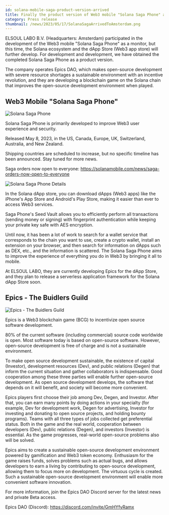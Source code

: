 ```yaml
---
id: solana-mobile-saga-product-version-arrived
title: Finally the product version of Web3 mobile "Solana Saga Phone" arrived
category: Press release
thumbnail: /news/2023/05/17/SolanaSagaArrivedToAmsterdam.png
---
```


ELSOUL LABO B.V. (Headquarters: Amsterdam) participated in the development of
the Web3 mobile "Solana Saga Phone" as a monitor, but this time, the Solana
ecosystem and the dApp Store (Web3 app store) will further develop. For
development and development, we have obtained the completed Solana Saga Phone as
a product version.

The company operates Epics DAO, which makes open-source development with severe
resource shortages a sustainable environment with an incentive revolution, and
they are developing a blockchain game on the Solana chain that improves the
open-source development environment when played.

## Web3 Mobile "Solana Saga Phone"

![Solana Saga Phone](/news/2023/05/17/SolanaSagaPhoneMain.png)

Solana Saga Phone is primarily developed to improve Web3 user experience and
security.

Released May 8, 2023, in the US, Canada, Europe, UK, Switzerland, Australia, and
New Zealand.

Shipping countries are scheduled to increase, but no specific timeline has been
announced. Stay tuned for more news.

Saga orders now open to everyone:
https://solanamobile.com/news/saga-orders-now-open-to-everyone

![Solana Saga Phone Details](/news/2023/05/17/SolanaSagaScreenShots.png)

In the Solana dApp store, you can download dApps (Web3 apps) like the iPhone's
App Store and Android's Play Store, making it easier than ever to access Web3
services.

Saga Phone's Seed Vault allows you to efficiently perform all transactions
(sending money or signing) with fingerprint authentication while keeping your
private key safe with AES encryption.

Until now, it has been a lot of work to search for a wallet service that
corresponds to the chain you want to use, create a crypto wallet, install an
extension on your browser, and then search for information on dApps such as DEX,
etc., and the information is scattered. The Solana Saga Phone aims to improve
the experience of everything you do in Web3 by bringing it all to mobile.

At ELSOUL LABO, they are currently developing Epics for the dApp Store, and they
plan to release a serverless application framework for the Solana dApp Store
soon.

## Epics - The Buidlers Guild

![Epics - The Buidlers Guild](/news/2023/04/15/EpicsTheBuidlersGuild.png)

Epics is a Web3 blockchain game (BCG) to incentivize open source software
development.

80% of the current software (including commercial) source code worldwide is
open. Most software today is based on open-source software. However, open-source
development is free of charge and is not a sustainable environment.

To make open source development sustainable, the existence of capital
(Investor), development resources (Dev), and public relations (Degen) that
inform the current situation and gather collaborators is indispensable. Good
cooperation among these three parties will enable further open-source
development. As open source development develops, the software that depends on
it will benefit, and society will become more convenient.

Epics players first choose their job among Dev, Degen, and Investor. After that,
you can earn many points by doing actions in your specialty (for example, Dev
for development work, Degen for advertising, Investor for investing and donating
to open source projects, and holding bounty programs). Teams with all three
types of jobs collected get preferential status. Both in the game and the real
world, cooperation between developers (Dev), public relations (Degen), and
investors (Investor) is essential. As the game progresses, real-world
open-source problems also will be solved.

Epics aims to create a sustainable open-source development environment powered
by gamification and Web3 token economy. Enthusiasm for the game raises funds,
solves problems such as actual bugs, and allows developers to earn a living by
contributing to open-source development, allowing them to focus more on
development. The virtuous cycle is created. Such a sustainable open-source
development environment will enable more convenient software innovation.

For more information, join the Epics DAO Discord server for the latest news and
private Beta access.

Epics DAO (Discord): https://discord.com/invite/GmHYfyRamx
